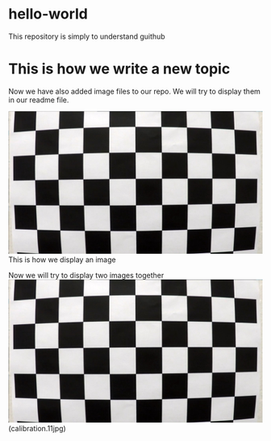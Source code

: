 # hello-world
This repository is simply to understand guithub


# This is how we write a new topic
Now we have also added image files to our repo. We will try to display them in 
our readme file.

![alt text](calibration1.jpg)
This is how we display an image 

Now we will try to display two images together 
![alt text](calibration1.jpg)(calibration.11jpg)
